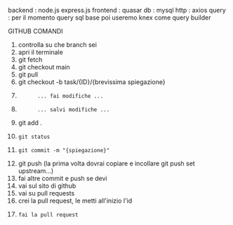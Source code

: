 backend : node.js express.js
frontend : quasar
db : mysql
http : axios
query : per il momento query sql base poi useremo knex come query builder

GITHUB COMANDI

1.  controlla su che branch sei
2.  apri il terminale
3.  git fetch
4.  git checkout main
5.  git pull
6.  git checkout -b task/{ID}/{brevissima spiegazione}
7.           ... fai modifiche ...
8.           ... salvi modifiche ...
9.  git add .
10.     git status
11.     git commit -m "{spiegazione}"
12. git push (la prima volta dovrai copiare e incollare git push set upstream...)
13. fai altre commit e push se devi
14. vai sul sito di github
15. vai su pull requests
16. crei la pull request, le metti all'inizio l'id
17.     fai la pull request
